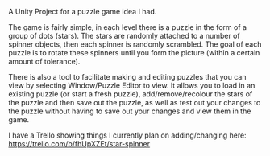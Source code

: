 A Unity Project for a puzzle game idea I had.

The game is fairly simple, in each level there is a puzzle in the form of a group of dots (stars). The stars are randomly attached to a number of spinner objects, then each spinner is randomly scrambled. The goal of each puzzle is to rotate these spinners until you form the picture (within a certain amount of tolerance).

There is also a tool to facilitate making and editing puzzles that you can view by selecting Window/Puzzle Editor to view. It allows you to load in an existing puzzle (or start a fresh puzzle), add/remove/recolour the stars of the puzzle and then save out the puzzle, as well as test out your changes to the puzzle without having to save out your changes and view them in the game.

I have a Trello showing things I currently plan on adding/changing here: https://trello.com/b/fhUpXZEt/star-spinner
